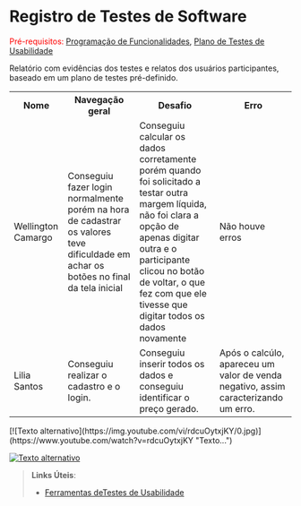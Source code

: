 # Registro de Testes de Software

<span style="color:red">Pré-requisitos: <a href="7-Programação de Funcionalidades.md"> Programação de Funcionalidades</a></span>, <a href="10-Plano de Testes de Usabilidade.md"> Plano de Testes de Usabilidade</a>

Relatório com evidências dos testes e relatos dos usuários participantes, baseado em um plano de testes pré-definido.
<table>
 <tr>
  <th>Nome</th>
  <th>Navegação geral</th>
  <th>Desafio</th>
  <th>Erro</tr>
 </tr>
 <tr>
  <td>Wellington Camargo</td>
  <td>Conseguiu fazer login normalmente porém na hora de cadastrar os valores teve dificuldade em achar os botões no final da tela inicial</td>
  <td>Conseguiu calcular os dados corretamente porém quando foi solicitado a testar outra margem líquida, não foi clara a opção de apenas digitar outra e o participante clicou no botão de voltar, o que fez com que ele tivesse que digitar todos os dados novamente</td>
 <td>Não houve erros</td>
 </tr>
 <tr>
  <td>Lilia Santos</td>
  <td>Conseguiu realizar  o cadastro e o login.</td>
  <td>Conseguiu inserir todos os dados e conseguiu identificar o preço gerado.</td>
  <td> Após o calcúlo, apareceu um valor de venda negativo, assim caracterizando um erro.</td>
 </tr>
  </table>
  [![Texto alternativo](https://img.youtube.com/vi/rdcuOytxjKY/0.jpg)](https://www.youtube.com/watch?v=rdcuOytxjKY "Texto...")

[![Texto alternativo](https://img.youtube.com/vi/XS1QFVN3Nxk/0.jpg)](https://www.youtube.com/watch?v=XS1QFVN3Nxk "Texto...")

> **Links Úteis**:
> - [Ferramentas deTestes de Usabilidade](https://www.usability.gov/how-to-and-tools/resources/templates.html)
